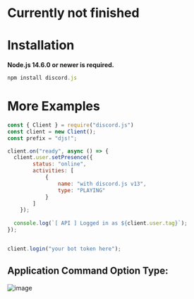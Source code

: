 # Currently not finished

# Installation

**Node.js 14.6.0 or newer is required.**

```js
npm install discord.js
```


# More Examples

```js
const { Client } = require("discord.js")
const client = new Client();
const prefix = "djs!";

client.on("ready", async () => {
  client.user.setPresence({
        status: "online",
        activities: [
            {
                name: "with discord.js v13",
                type: "PLAYING"
            }
        ]
    });
    
  console.log(`[ API ] Logged in as ${client.user.tag}`);
});


client.login("your bot token here");
```

## Application Command Option Type:

![image](https://user-images.githubusercontent.com/50886682/166117079-b780761d-f7a8-4266-a431-73e3e74f6c06.png)

